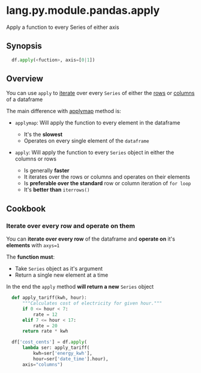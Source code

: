 # lang.py.module.pandas.apply

Apply a function to every Series of either axis

## Synopsis

```py
  df.apply(<fuction>, axis=[0|1])
```

## Overview

You can use `apply` to [iterate](./zsxw.md) over every `Series` of either the
[rows](./myvh.md) or [columns](./6j2u.md) of a dataframe

The main difference with [applymap](./rtyt.md) method is:

- `applymap`: Will apply the function to every element in the dataframe
  - It's the **slowest**
  - Operates on every single element of the `dataframe`

- `apply`: Will apply the function to every `Series` object in either the
  columns or rows
  - Is generally **faster**
  - It iterates over the rows or columns and operates on their elements
  - Is **preferable over the standard** row or column iteration of `for loop`
  - It's **better than** `iterrows()`

## Cookbook

### Iterate over every row and operate on them

You can **iterate over every row** of the dataframe and **operate on** it's
**elements** with `axys=1`

The **function must**:

- Take `Series` object as it's argument
- Return a single new element at a time

In the end the `apply` method **will return a new** `Series` object

```py
  def apply_tariff(kwh, hour):
      """Calculates cost of electricity for given hour."""
      if 0 <= hour < 7:
          rate = 12
      elif 7 <= hour < 17:
          rate = 20
      return rate * kwh

  df['cost_cents'] = df.apply(
      lambda ser: apply_tariff(
          kwh=ser['energy_kwh'],
          hour=ser['date_time'].hour),
      axis="columns")
```
